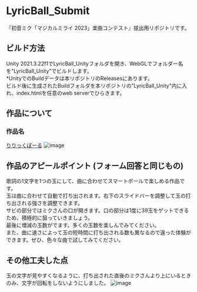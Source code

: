 # LyricBall_Submit
『初音ミク「マジカルミライ 2023」楽曲コンテスト』提出用リポジトリです。  
## ビルド方法
Unity 2021.3.22f1でLyricBall_Unityフォルダを開き、WebGLでフォルダー名を"LyricBall_Unity"でビルドします。  
*UnityでのBuildデータは本リポジトリのReleasesにあります。  
ビルド後に生成されたBuildフォルダを本リポジトリの"LyricBall_Unity"内に入れ、index.htmlを任意のweb serverでひらきます。  
## 作品について
### 作品名
[りりっくぼーる](https://t-unioka.pages.dev/)
![image](https://github.com/UniokaWorld/LyricBall_Submit/assets/52340378/ceb5ed48-c72b-4302-ac56-59846353b578)
## 作品のアピールポイント (フォーム回答と同じもの)
歌詞の1文字を1つの玉にして、曲に合わせてスマートボールで楽しめる作品です。  
玉は曲に合わせて自動で打ち出されます。右下のスライドバーを調整して玉の打ち出される強さを調整できます。  
サビの部分ではミクさんの口が開きます。口の部分は1度に39玉をゲットできるため、積極的に狙っていきましょう。  
最後に増減の玉数がでます。多くの玉数を楽しんでみてください。  
また、曲に速さによって玉の短時間に打ち出される数も異なるので違った体験ができます。ぜひ、色々な曲で試してみてください。
## その他工夫した点
玉の文字が見やすくなるように、打ち出された直後のミクさんより上にいるときのみ、文字が回転をしないようにしました。
![image](https://github.com/UniokaWorld/LyricBall_Submit/assets/52340378/f512589d-baf2-47c1-a100-2e030fd6a34b)
